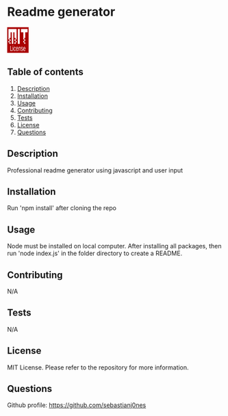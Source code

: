 # Readme generator
<img src="./images/mitlicense.png" alt="License badge" width="50" height="60">

## Table of contents
1. [Description](#Description)
2. [Installation](#Installation) 
3. [Usage](#Usage)
4. [Contributing](#Contributing)
5. [Tests](#Tests)
6. [License](#License)
7. [Questions](#Questions)

## Description
Professional readme generator using javascript and user input
## Installation
Run 'npm install' after cloning the repo
## Usage
Node must be installed on local computer. After installing all packages, then run 'node index.js' in the folder directory to create a README.
## Contributing
N/A
## Tests
N/A
## License
MIT License. Please refer to the repository for more information.
## Questions
Github profile: https://github.com/sebastianj0nes
</br>
